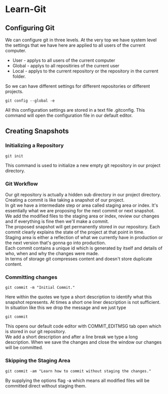 # Learn-Git

## Configuring Git

We can configure git in three levels. At the very top we have system level the settings that we have here are applied to all users of the current computer.

* User - applys to all users of the current computer
* Global - applys to all repositiries of the current user
* Local - applys to the current repository or the repository in the current folder.

So we can have different settings for different repositories or different projects.

```console
git config --global -e
```
All this configuration settings are stored in a text file .gitconfig. This command will open the configuration file in our default editor.

## Creating Snapshots

### Initializing a Repository

```console
git init
```
This command is used to initialize a new empty git repository in our project directory.

### Git Workflow

Our git repository is actually a hidden sub directory in our project directory. Creating a commit is like taking a snapshot of our project.  
In git we have a intermediate step or area called staging area or index. It's essentially what we are proposing for the next commit or next snapshot.  
We add the modified files to the staging area or index, review our changes and if everything is fine then we'll make a commit.  
The proposed snapshot will get permanently stored in our repository. Each commit clearly explains the state of the project at that point in time.  
Staging area is either a reflection of what we currently have in production or the next version that's gonna go into production.  
Each commit contains a unique id which is generated by itself and details of who, when and why the changes were made.  
In terms of storage git compresses content and doesn't store duplicate content.

### Committing changes

```console
git commit -m "Initial Commit."
```
Here within the quotes we type a short description to identify what this snapshot represents. At times a short one liner description is not sufficient.
In situation like this we drop the message and we just type 

```console
git commit
```
This opens our default code editor with COMMIT_EDITMSG tab open which is stored in our git repository.  
We add a short description and after a line break we type a long description. When we save the changes and close the window our changes will be committed.

### Skipping the Staging Area

```console
git commit -am "Learn how to commit without staging the changes."
```

By supplying the options flag -a which means all modified files will be committed direct without staging them.
